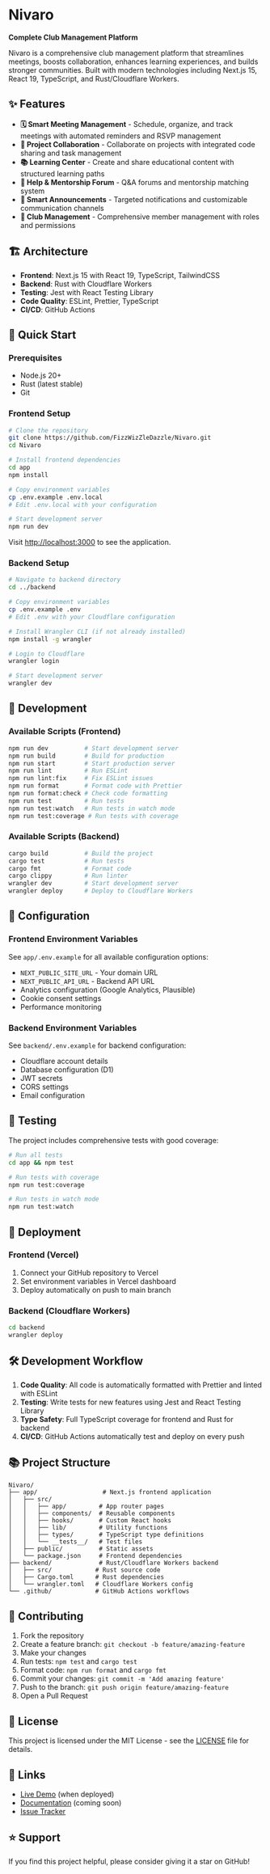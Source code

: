 # Nivaro

**Complete Club Management Platform**

Nivaro is a comprehensive club management platform that streamlines meetings, boosts collaboration, enhances learning experiences, and builds stronger communities. Built with modern technologies including Next.js 15, React 19, TypeScript, and Rust/Cloudflare Workers.

## ✨ Features

- **🗓️ Smart Meeting Management** - Schedule, organize, and track meetings with automated reminders and RSVP management
- **🤝 Project Collaboration** - Collaborate on projects with integrated code sharing and task management
- **📚 Learning Center** - Create and share educational content with structured learning paths
- **💬 Help & Mentorship Forum** - Q&A forums and mentorship matching system
- **📢 Smart Announcements** - Targeted notifications and customizable communication channels
- **👥 Club Management** - Comprehensive member management with roles and permissions

## 🏗️ Architecture

- **Frontend**: Next.js 15 with React 19, TypeScript, TailwindCSS
- **Backend**: Rust with Cloudflare Workers
- **Testing**: Jest with React Testing Library
- **Code Quality**: ESLint, Prettier, TypeScript
- **CI/CD**: GitHub Actions

## 🚀 Quick Start

### Prerequisites

- Node.js 20+ 
- Rust (latest stable)
- Git

### Frontend Setup

```bash
# Clone the repository
git clone https://github.com/FizzWizZleDazzle/Nivaro.git
cd Nivaro

# Install frontend dependencies
cd app
npm install

# Copy environment variables
cp .env.example .env.local
# Edit .env.local with your configuration

# Start development server
npm run dev
```

Visit [http://localhost:3000](http://localhost:3000) to see the application.

### Backend Setup

```bash
# Navigate to backend directory
cd ../backend

# Copy environment variables
cp .env.example .env
# Edit .env with your Cloudflare configuration

# Install Wrangler CLI (if not already installed)
npm install -g wrangler

# Login to Cloudflare
wrangler login

# Start development server
wrangler dev
```

## 🧪 Development

### Available Scripts (Frontend)

```bash
npm run dev          # Start development server
npm run build        # Build for production
npm run start        # Start production server
npm run lint         # Run ESLint
npm run lint:fix     # Fix ESLint issues
npm run format       # Format code with Prettier
npm run format:check # Check code formatting
npm run test         # Run tests
npm run test:watch   # Run tests in watch mode
npm run test:coverage # Run tests with coverage
```

### Available Scripts (Backend)

```bash
cargo build          # Build the project
cargo test           # Run tests
cargo fmt            # Format code
cargo clippy         # Run linter
wrangler dev         # Start development server
wrangler deploy      # Deploy to Cloudflare Workers
```

## 🔧 Configuration

### Frontend Environment Variables

See `app/.env.example` for all available configuration options:

- `NEXT_PUBLIC_SITE_URL` - Your domain URL
- `NEXT_PUBLIC_API_URL` - Backend API URL
- Analytics configuration (Google Analytics, Plausible)
- Cookie consent settings
- Performance monitoring

### Backend Environment Variables

See `backend/.env.example` for backend configuration:

- Cloudflare account details
- Database configuration (D1)
- JWT secrets
- CORS settings
- Email configuration

## 🧪 Testing

The project includes comprehensive tests with good coverage:

```bash
# Run all tests
cd app && npm test

# Run tests with coverage
npm run test:coverage

# Run tests in watch mode
npm run test:watch
```

## 🚀 Deployment

### Frontend (Vercel)

1. Connect your GitHub repository to Vercel
2. Set environment variables in Vercel dashboard
3. Deploy automatically on push to main branch

### Backend (Cloudflare Workers)

```bash
cd backend
wrangler deploy
```

## 🛠️ Development Workflow

1. **Code Quality**: All code is automatically formatted with Prettier and linted with ESLint
2. **Testing**: Write tests for new features using Jest and React Testing Library
3. **Type Safety**: Full TypeScript coverage for frontend and Rust for backend
4. **CI/CD**: GitHub Actions automatically test and deploy on every push

## 📚 Project Structure

```
Nivaro/
├── app/                  # Next.js frontend application
│   ├── src/
│   │   ├── app/         # App router pages
│   │   ├── components/  # Reusable components
│   │   ├── hooks/       # Custom React hooks
│   │   ├── lib/         # Utility functions
│   │   ├── types/       # TypeScript type definitions
│   │   └── __tests__/   # Test files
│   ├── public/          # Static assets
│   └── package.json     # Frontend dependencies
├── backend/             # Rust/Cloudflare Workers backend
│   ├── src/            # Rust source code
│   ├── Cargo.toml      # Rust dependencies
│   └── wrangler.toml   # Cloudflare Workers config
└── .github/            # GitHub Actions workflows
```

## 🤝 Contributing

1. Fork the repository
2. Create a feature branch: `git checkout -b feature/amazing-feature`
3. Make your changes
4. Run tests: `npm test` and `cargo test`
5. Format code: `npm run format` and `cargo fmt`
6. Commit your changes: `git commit -m 'Add amazing feature'`
7. Push to the branch: `git push origin feature/amazing-feature`
8. Open a Pull Request

## 📄 License

This project is licensed under the MIT License - see the [LICENSE](LICENSE) file for details.

## 🔗 Links

- [Live Demo](https://nivaro.com) (when deployed)
- [Documentation](https://docs.nivaro.com) (coming soon)
- [Issue Tracker](https://github.com/FizzWizZleDazzle/Nivaro/issues)

## ⭐ Support

If you find this project helpful, please consider giving it a star on GitHub!
